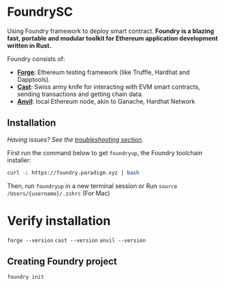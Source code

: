 # FoundrySC
Using Foundry framework to deploy smart contract.
**Foundry is a blazing fast, portable and modular toolkit for Ethereum
application development written in Rust.**

Foundry consists of:

- [**Forge**](./forge): Ethereum testing framework (like Truffle, Hardhat and
  Dapptools).
- [**Cast**](./cast): Swiss army knife for interacting with EVM smart contracts,
  sending transactions and getting chain data.
- [**Anvil**](./anvil): local Ethereum node, akin to Ganache, Hardhat Network

## Installation

*Having issues? See the [troubleshooting section](#troubleshooting-installation)*.

First run the command below to get `foundryup`, the Foundry toolchain installer:

```sh
curl -L https://foundry.paradigm.xyz | bash
```

Then, run `foundryup` in a new terminal session or Run `source /Users/{username}/.zshrc` (For Mac)

# Verify installation
`forge --version`
`cast --version`
`anvil --version`

## Creating Foundry project
`foundry init`